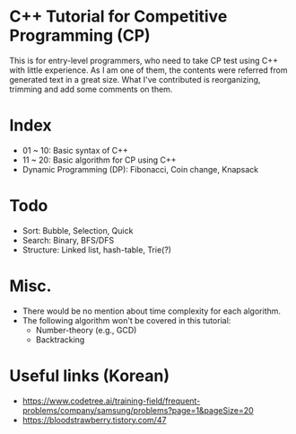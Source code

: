 # C++ Tutorial for Competitive Programming (CP)
This is for entry-level programmers, who need to take CP test using C++ with little experience.
As I am one of them, the contents were referred from generated text in a great size.
What I've contributed is reorganizing, trimming and add some comments on them.  

# Index
* 01 ~ 10: Basic syntax of C++
* 11 ~ 20: Basic algorithm for CP using C++ 
* Dynamic Programming (DP): Fibonacci, Coin change, Knapsack

# Todo
* Sort: Bubble, Selection, Quick
* Search: Binary, BFS/DFS
* Structure: Linked list, hash-table, Trie(?)

# Misc.
* There would be no mention about time complexity for each algorithm.
* The following algorithm won't be covered in this tutorial:
    * Number-theory (e.g., GCD)
    * Backtracking

# Useful links (Korean)
* https://www.codetree.ai/training-field/frequent-problems/company/samsung/problems?page=1&pageSize=20
* https://bloodstrawberry.tistory.com/47